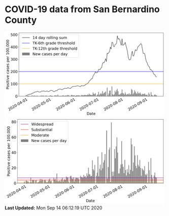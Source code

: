 # COVID-19 data from San Bernardino County
![image1](plots/graph.png)
![image2](plots/classification.png)
**Last Updated:** Mon Sep 14 06:12:19 UTC 2020